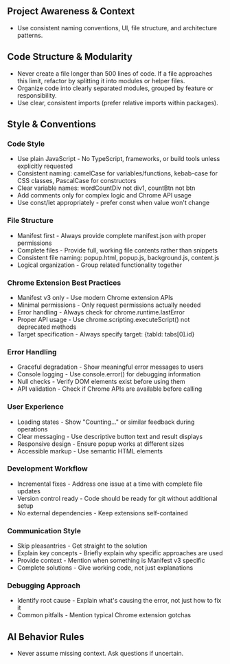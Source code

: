 ## Project Awareness & Context
- Use consistent naming conventions, UI, file structure, and architecture patterns.

## Code Structure & Modularity
- Never create a file longer than 500 lines of code. If a file approaches this limit, refactor by splitting it into modules or helper files.
- Organize code into clearly separated modules, grouped by feature or responsibility.
- Use clear, consistent imports (prefer relative imports within packages).

## Style & Conventions

### Code Style

- Use plain JavaScript - No TypeScript, frameworks, or build tools unless explicitly requested
- Consistent naming: camelCase for variables/functions, kebab-case for CSS classes, PascalCase for constructors
- Clear variable names: wordCountDiv not div1, countBtn not btn
- Add comments only for complex logic and Chrome API usage
- Use const/let appropriately - prefer const when value won't change

### File Structure

- Manifest first - Always provide complete manifest.json with proper permissions
- Complete files - Provide full, working file contents rather than snippets
- Consistent file naming: popup.html, popup.js, background.js, content.js
- Logical organization - Group related functionality together

### Chrome Extension Best Practices

- Manifest v3 only - Use modern Chrome extension APIs
- Minimal permissions - Only request permissions actually needed
- Error handling - Always check for chrome.runtime.lastError
- Proper API usage - Use chrome.scripting.executeScript() not deprecated methods
- Target specification - Always specify target: {tabId: tabs[0].id}

### Error Handling

- Graceful degradation - Show meaningful error messages to users
- Console logging - Use console.error() for debugging information
- Null checks - Verify DOM elements exist before using them
- API validation - Check if Chrome APIs are available before calling

### User Experience

- Loading states - Show "Counting..." or similar feedback during operations
- Clear messaging - Use descriptive button text and result displays
- Responsive design - Ensure popup works at different sizes
- Accessible markup - Use semantic HTML elements

### Development Workflow

- Incremental fixes - Address one issue at a time with complete file updates
- Version control ready - Code should be ready for git without additional setup
- No external dependencies - Keep extensions self-contained

### Communication Style

- Skip pleasantries - Get straight to the solution
- Explain key concepts - Briefly explain why specific approaches are used
- Provide context - Mention when something is Manifest v3 specific
- Complete solutions - Give working code, not just explanations

### Debugging Approach

- Identify root cause - Explain what's causing the error, not just how to fix it
- Common pitfalls - Mention typical Chrome extension gotchas

## AI Behavior Rules
- Never assume missing context. Ask questions if uncertain.